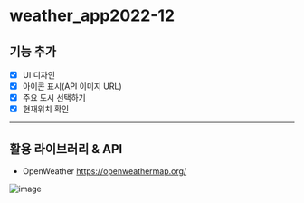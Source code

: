 # weather_app2022-12

## 기능 추가
- [X] UI 디자인
- [X] 아이콘 표시(API 이미지 URL)
- [X] 주요 도시 선택하기
- [X] 현재위치 확인
---


## 활용 라이브러리 & API
- OpenWeather https://openweathermap.org/

![image](https://user-images.githubusercontent.com/24298382/205860770-78868d92-16a6-4b30-ae13-6a21ef40d745.png)
